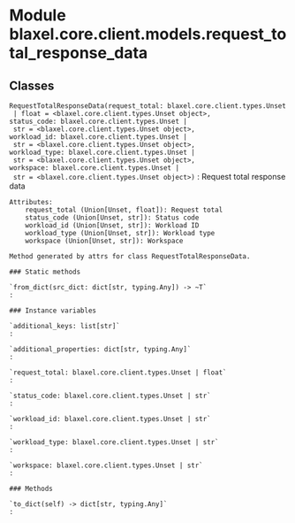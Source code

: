 Module blaxel.core.client.models.request_total_response_data
============================================================

Classes
-------

`RequestTotalResponseData(request_total: blaxel.core.client.types.Unset | float = <blaxel.core.client.types.Unset object>, status_code: blaxel.core.client.types.Unset | str = <blaxel.core.client.types.Unset object>, workload_id: blaxel.core.client.types.Unset | str = <blaxel.core.client.types.Unset object>, workload_type: blaxel.core.client.types.Unset | str = <blaxel.core.client.types.Unset object>, workspace: blaxel.core.client.types.Unset | str = <blaxel.core.client.types.Unset object>)`
:   Request total response data
    
    Attributes:
        request_total (Union[Unset, float]): Request total
        status_code (Union[Unset, str]): Status code
        workload_id (Union[Unset, str]): Workload ID
        workload_type (Union[Unset, str]): Workload type
        workspace (Union[Unset, str]): Workspace
    
    Method generated by attrs for class RequestTotalResponseData.

    ### Static methods

    `from_dict(src_dict: dict[str, typing.Any]) ‑> ~T`
    :

    ### Instance variables

    `additional_keys: list[str]`
    :

    `additional_properties: dict[str, typing.Any]`
    :

    `request_total: blaxel.core.client.types.Unset | float`
    :

    `status_code: blaxel.core.client.types.Unset | str`
    :

    `workload_id: blaxel.core.client.types.Unset | str`
    :

    `workload_type: blaxel.core.client.types.Unset | str`
    :

    `workspace: blaxel.core.client.types.Unset | str`
    :

    ### Methods

    `to_dict(self) ‑> dict[str, typing.Any]`
    :